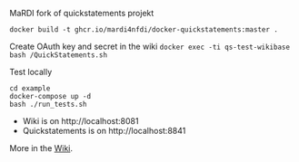 MaRDI fork of quickstatements projekt 

`docker build -t ghcr.io/mardi4nfdi/docker-quickstatements:master .`

Create OAuth key and secret in the wiki
`docker exec -ti qs-test-wikibase bash /QuickStatements.sh`

Test locally
```
cd example
docker-compose up -d
bash ./run_tests.sh
```

* Wiki is on http://localhost:8081
* Quickstatements is on http://localhost:8841

More in the [Wiki](https://github.com/MaRDI4NFDI/docker-quickstatements/wiki).